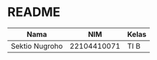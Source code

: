 # README

| Nama           | NIM          | Kelas  |
|--------------- |--------------|--------|
| Sektio Nugroho | 22104410071  | TI B   |

